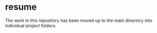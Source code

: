 # resume
The work in this repository has been moved up to the main directory into individual project folders.
